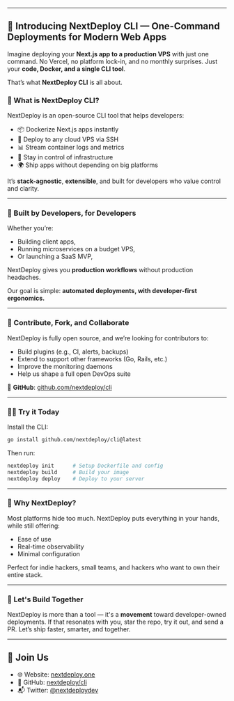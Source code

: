 

---

## 🚀 Introducing NextDeploy CLI — One-Command Deployments for Modern Web Apps

Imagine deploying your **Next.js app to a production VPS** with just one command. No Vercel, no platform lock-in, and no monthly surprises. Just your **code, Docker, and a single CLI tool**.

That’s what **NextDeploy CLI** is all about.

### 🧰 What is NextDeploy CLI?

NextDeploy is an open-source CLI tool that helps developers:

* 📦 Dockerize Next.js apps instantly
* 📡 Deploy to any cloud VPS via SSH
* 📊 Stream container logs and metrics
* 🔐 Stay in control of infrastructure
* 🌍 Ship apps without depending on big platforms

It’s **stack-agnostic**, **extensible**, and built for developers who value control and clarity.

---

### 🧪 Built by Developers, for Developers

Whether you’re:

* Building client apps,
* Running microservices on a budget VPS,
* Or launching a SaaS MVP,

NextDeploy gives you **production workflows** without production headaches.

Our goal is simple: **automated deployments, with developer-first ergonomics.**

---

### 🤝 Contribute, Fork, and Collaborate

NextDeploy is fully open source, and we’re looking for contributors to:

* Build plugins (e.g., CI, alerts, backups)
* Extend to support other frameworks (Go, Rails, etc.)
* Improve the monitoring daemons
* Help us shape a full open DevOps suite

🔗 **GitHub**: [github.com/nextdeploy/cli](https://github.com/nextdeploy/cli)

---

### 🧑‍💻 Try it Today

Install the CLI:

```bash
go install github.com/nextdeploy/cli@latest
```

Then run:

```bash
nextdeploy init      # Setup Dockerfile and config
nextdeploy build     # Build your image
nextdeploy deploy    # Deploy to your server
```

---

### 🧠 Why NextDeploy?

Most platforms hide too much. NextDeploy puts everything in your hands, while still offering:

* Ease of use
* Real-time observability
* Minimal configuration

Perfect for indie hackers, small teams, and hackers who want to own their entire stack.

---

### 🙌 Let's Build Together

NextDeploy is more than a tool — it's a **movement** toward developer-owned deployments. If that resonates with you, star the repo, try it out, and send a PR. Let’s ship faster, smarter, and together.

---

## 🔗 Join Us

* 🌐 Website: [nextdeploy.one](https://nextdeploy.one)
* 🐙 GitHub: [nextdeploy/cli](https://github.com/nextdeploy/cli)
* 📬 Twitter: [@nextdeploydev](https://twitter.com/nextdeploydev)

